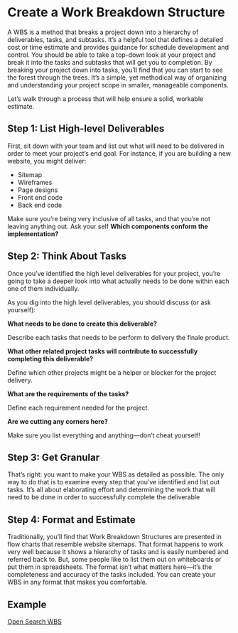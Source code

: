 # Create a Work Breakdown Structure

A WBS is a method that breaks a project down into a hierarchy of deliverables, tasks, and subtasks. It’s a helpful tool that defines a detailed cost or time estimate and provides guidance for schedule development and control.  You should be able to take a top-down look at your project and break it into the tasks and subtasks that will get you to completion. By breaking your project down into tasks, you’ll find that you can start to see the forest through the trees. It’s a simple, yet methodical way of organizing and understanding your project scope in smaller, manageable components.

Let’s walk through a process that will help ensure a solid, workable estimate.

## Step 1: List High-level Deliverables

First, sit down with your team and list out what will need to be delivered in order to meet your project’s end goal. For instance, if you are building a new website, you might deliver:

* Sitemap
* Wireframes
* Page designs
* Front end code
* Back end code

Make sure you’re being very inclusive of all tasks, and that you’re not leaving anything out. Ask your self **Which components conform the implementation?**

## Step 2: Think About Tasks

Once you’ve identified the high level deliverables for your project, you’re going to take a deeper look into what actually needs to be done within each one of them individually. 

As you dig into the high level deliverables, you should discuss (or ask yourself):


**What needs to be done to create this deliverable?**

Describe each tasks that needs to be perform to delivery the finale product.

**What other related project tasks will contribute to successfully completing this deliverable?**

Define which other projects might be a helper or blocker for the project delivery.

**What are the requirements of the tasks?**

Define each requirement needed for the project.

**Are we cutting any corners here?**

Make sure you list everything and anything—don’t cheat yourself!

## Step 3: Get Granular

That’s right: you want to make your WBS as detailed as possible. The only way to do that is to examine every step that you’ve identified and list out tasks. It’s all about elaborating effort and determining the work that will need to be done in order to successfully complete the deliverable

## Step 4: Format and Estimate

Traditionally, you’ll find that Work Breakdown Structures are presented in flow charts that resemble website sitemaps. That format happens to work very well because it shows a hierarchy of tasks and is easily numbered and referred back to. But, some people like to list them out on whiteboards or put them in spreadsheets. The format isn’t what matters here—it’s the completeness and accuracy of the tasks included. You can create your WBS in any format that makes you comfortable.

## Example

[Open Search WBS](https://github.com/rigs-inc/development/blob/master/wiki/wbs.md)
